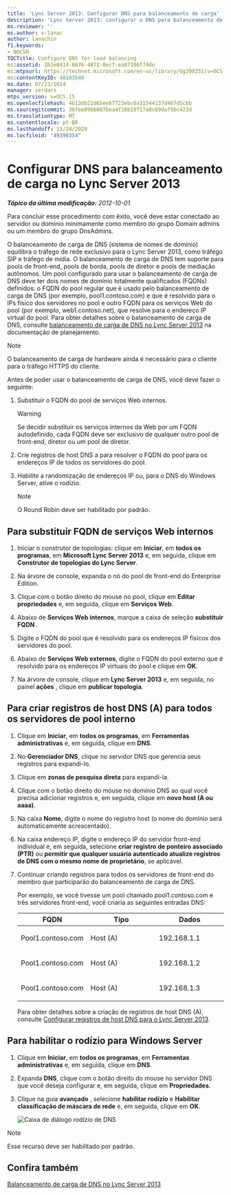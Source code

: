 ```yaml
---
title: 'Lync Server 2013: Configurar DNS para balanceamento de carga'
description: 'Lync Server 2013: configurar o DNS para balanceamento de carga.'
ms.reviewer: ''
ms.author: v-lanac
author: lanachin
f1.keywords:
- NOCSH
TOCTitle: Configure DNS for load balancing
ms:assetid: 1b2e8414-8676-4872-8ecf-ea07196f74de
ms:mtpsurl: https://technet.microsoft.com/en-us/library/Gg398251(v=OCS.15)
ms:contentKeyID: 48183540
ms.date: 07/23/2014
manager: serdars
mtps_version: v=OCS.15
ms.openlocfilehash: 4b13db22d65ee67723ebc0a31544137d467d5c6b
ms.sourcegitcommit: 36fee89bb887bea4f18b19f17a8c69daf5bc423d
ms.translationtype: MT
ms.contentlocale: pt-BR
ms.lasthandoff: 11/24/2020
ms.locfileid: "49390354"
---
```

# <a name="configure-dns-for-load-balancing-in-lync-server-2013"></a>Configurar DNS para balanceamento de carga no Lync Server 2013

<div data-xmlns="http://www.w3.org/1999/xhtml">

<div class="topic" data-xmlns="http://www.w3.org/1999/xhtml" data-msxsl="urn:schemas-microsoft-com:xslt" data-cs="https://msdn.microsoft.com/">

<div data-asp="https://msdn2.microsoft.com/asp">



</div>

<div id="mainSection">

<div id="mainBody">

<span> </span>

_**Tópico da última modificação:** 2012-10-01_

Para concluir esse procedimento com êxito, você deve estar conectado ao servidor ou domínio minimamente como membro do grupo Domain admins ou um membro do grupo DnsAdmins.

O balanceamento de carga de DNS (sistema de nomes de domínio) equilibra o tráfego de rede exclusivo para o Lync Server 2013, como tráfego SIP e tráfego de mídia. O balanceamento de carga de DNS tem suporte para pools de front-end, pools de borda, pools de diretor e pools de mediação autônomos. Um pool configurado para usar o balanceamento de carga de DNS deve ter dois nomes de domínio totalmente qualificados (FQDNs) definidos: o FQDN do pool regular que é usado pelo balanceamento de carga de DNS (por exemplo, pool1.contoso.com) e que é resolvido para o IPs físico dos servidores no pool e outro FQDN para os serviços Web do pool (por exemplo, web1.contoso.net), que resolve para o endereço IP virtual do pool. Para obter detalhes sobre o balanceamento de carga de DNS, consulte [balanceamento de carga de DNS no Lync Server 2013](lync-server-2013-dns-load-balancing.md) na documentação de planejamento.

<div>


> [!NOTE]  
> O balanceamento de carga de hardware ainda é necessário para o cliente para o tráfego HTTPS do cliente.



</div>

Antes de poder usar o balanceamento de carga de DNS, você deve fazer o seguinte:

1.  Substituir o FQDN do pool de serviços Web internos.
    
    <div>
    

    > [!WARNING]  
    > Se decidir substituir os serviços internos da Web por um FQDN autodefinido, cada FQDN deve ser exclusivo de qualquer outro pool de front-end, diretor ou um pool de diretor.

    
    </div>

2.  Crie registros de host DNS a para resolver o FQDN do pool para os endereços IP de todos os servidores do pool.

3.  Habilite a randomização de endereços IP ou, para o DNS do Windows Server, ative o rodízio.
    
    <div>
    

    > [!NOTE]  
    > O Round Robin deve ser habilitado por padrão.

    
    </div>

<div>

## <a name="to-override-internal-web-services-fqdn"></a>Para substituir FQDN de serviços Web internos

1.  Iniciar o construtor de topologias: clique em **Iniciar**, em **todos os programas**, em **Microsoft Lync Server 2013** e, em seguida, clique em **Construtor de topologias do Lync Server**.

2.  Na árvore de console, expanda o nó do pool de front-end do Enterprise Edition.

3.  Clique com o botão direito do mouse no pool, clique em **Editar propriedades** e, em seguida, clique em **Serviços Web**.

4.  Abaixo de **Serviços Web internos**, marque a caixa de seleção **substituir FQDN** .

5.  Digite o FQDN do pool que é resolvido para os endereços IP físicos dos servidores do pool.

6.  Abaixo de **Serviços Web externos**, digite o FQDN do pool externo que é resolvido para os endereços IP virtuais do pool e clique em **OK**.

7.  Na árvore de console, clique em **Lync Server 2013** e, em seguida, no painel **ações** , clique em **publicar topologia**.

</div>

<div>

## <a name="to-create-dns-host-a-records-for-all-internal-pool-servers"></a>Para criar registros de host DNS (A) para todos os servidores de pool interno

1.  Clique em **Iniciar**, em **todos os programas**, em **Ferramentas administrativas** e, em seguida, clique em **DNS**.

2.  No **Gerenciador DNS**, clique no servidor DNS que gerencia seus registros para expandi-lo.

3.  Clique em **zonas de pesquisa direta** para expandi-la.

4.  Clique com o botão direito do mouse no domínio DNS ao qual você precisa adicionar registros e, em seguida, clique em **novo host (A ou aaaa)**.

5.  Na caixa **Nome**, digite o nome do registro host (o nome do domínio será automaticamente acrescentado).

6.  Na caixa endereço IP, digite o endereço IP do servidor front-end individual e, em seguida, selecione **criar registro de ponteiro associado (PTR)** ou **permitir que qualquer usuário autenticado atualize registros de DNS com o mesmo nome de proprietário**, se aplicável.

7.  Continuar criando registros para todos os servidores de front-end do membro que participarão do balanceamento de carga de DNS.
    
    Por exemplo, se você tivesse um pool chamado pool1.contoso.com e três servidores front-end, você criaria as seguintes entradas DNS:
    
    
    <table>
    <colgroup>
    <col style="width: 33%" />
    <col style="width: 33%" />
    <col style="width: 33%" />
    </colgroup>
    <thead>
    <tr class="header">
    <th>FQDN</th>
    <th>Tipo</th>
    <th>Dados</th>
    </tr>
    </thead>
    <tbody>
    <tr class="odd">
    <td><p>Pool1.contoso.com</p></td>
    <td><p>Host (A)</p></td>
    <td><p>192.168.1.1</p></td>
    </tr>
    <tr class="even">
    <td><p>Pool1.contoso.com</p></td>
    <td><p>Host (A)</p></td>
    <td><p>192.168.1.2</p></td>
    </tr>
    <tr class="odd">
    <td><p>Pool1.contoso.com</p></td>
    <td><p>Host (A)</p></td>
    <td><p>192.168.1.3</p></td>
    </tr>
    </tbody>
    </table>
    
    Para obter detalhes sobre a criação de registros de host DNS (A), consulte [Configurar registros de host DNS para o Lync Server 2013](lync-server-2013-configure-dns-host-records.md).

</div>

<div>

## <a name="to-enable-round-robin-for-windows-server"></a>Para habilitar o rodízio para Windows Server

1.  Clique em **Iniciar**, em **todos os programas**, em **Ferramentas administrativas** e, em seguida, clique em **DNS**.

2.  Expanda **DNS**, clique com o botão direito do mouse no servidor DNS que você deseja configurar e, em seguida, clique em **Propriedades**.

3.  Clique na guia **avançado** , selecione **habilitar rodízio** e **Habilitar classificação de máscara de rede** e, em seguida, clique em **OK**.
    
    ![Caixa de diálogo rodízio de DNS](images/Gg398251.e7bf6125-8d78-4460-8401-0a8e7e21d305(OCS.15).jpg "Caixa de diálogo rodízio de DNS")

<div>


> [!NOTE]  
> Esse recurso deve ser habilitado por padrão.



</div>

</div>

<div>

## <a name="see-also"></a>Confira também


[Balanceamento de carga de DNS no Lync Server 2013](lync-server-2013-dns-load-balancing.md)  
  

</div>

</div>

<span> </span>

</div>

</div>

</div>

